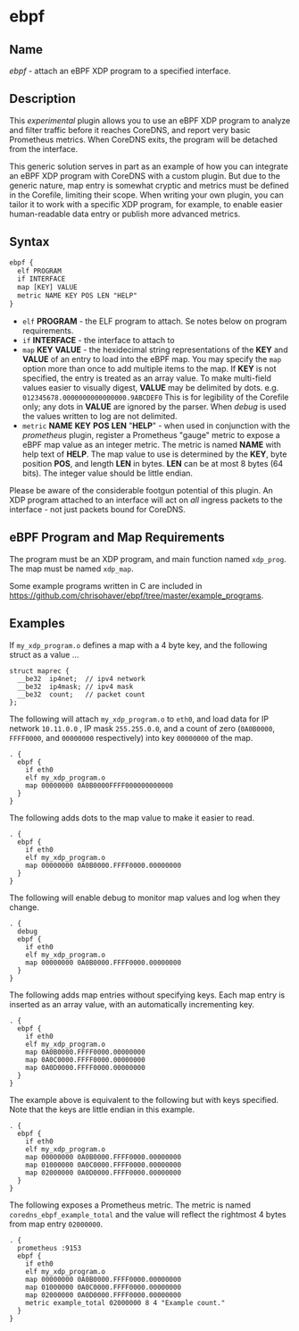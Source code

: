 # ebpf

## Name

*ebpf* - attach an eBPF XDP program to a specified interface.

## Description

This *experimental* plugin allows you to use an eBPF XDP program to analyze and filter traffic before it reaches CoreDNS,
and report very basic Prometheus metrics. When CoreDNS exits, the program will be detached from the interface. 

This generic solution serves in part as an example of how you can integrate an eBPF XDP program with CoreDNS with a
custom plugin. But due to the generic nature, map entry is somewhat cryptic and metrics must be defined in the Corefile,
limiting their scope. When writing your own plugin, you can tailor it to work with a specific XDP program, for example,
to enable easier human-readable data entry or publish more advanced metrics.

## Syntax

~~~ txt
ebpf {
  elf PROGRAM
  if INTERFACE
  map [KEY] VALUE
  metric NAME KEY POS LEN "HELP"
}
~~~

* `elf` **PROGRAM** - the ELF program to attach.  Se notes below on program requirements.
* `if` **INTERFACE** - the interface to attach to
* `map` **KEY** **VALUE** - the hexidecimal string representations of the **KEY** and **VALUE** of
  an entry to load into the eBPF map. You may specify the `map` option more than once to add multiple
  items to the map. If **KEY** is not specified, the entry is treated as an array value.  To make multi-field
  values easier to visually digest, **VALUE** may be delimited by dots.  e.g. `012345678.0000000000000000.9ABCDEF0`
  This is for legibility of the Corefile only; any dots in **VALUE** are ignored by the parser.  When *debug* is used
  the values written to log are not delimited.
* `metric` **NAME** **KEY** **POS** **LEN** "**HELP**" - when used in conjunction with the *prometheus* plugin, register
  a Prometheus "gauge" metric to expose a eBPF map value as an integer metric. The metric is named **NAME** with help
  text of **HELP**.  The map value to use is determined by the **KEY**, byte position **POS**, and length **LEN** in
  bytes.  **LEN** can be at most 8 bytes (64 bits).  The integer value should be little endian.
  
Please be aware of the considerable footgun potential of this plugin.  An XDP program attached to an interface will act
on _all_ ingress packets to the interface - not just packets bound for CoreDNS.

## eBPF Program and Map Requirements

The program must be an XDP program, and main function named `xdp_prog`.
The map must be named `xdp_map`.

Some example programs written in C are included in https://github.com/chrisohaver/ebpf/tree/master/example_programs.

## Examples

If `my_xdp_program.o` defines a map with a 4 byte key, and the following struct as a value ...
```
struct maprec {
  __be32  ip4net;  // ipv4 network
  __be32  ip4mask; // ipv4 mask
  __be32  count;   // packet count
};
```

The following will attach `my_xdp_program.o` to `eth0`, and load data for IP network `10.11.0.0` ,
IP mask `255.255.0.0`, and a count of zero (`0A0B0000`, `FFFF0000`, and `00000000` respectively) into key `00000000` of
the map.

```
. {
  ebpf {
    if eth0
    elf my_xdp_program.o
    map 00000000 0A0B0000FFFF000000000000
  }
}
```
The following adds dots to the map value to make it easier to read.

```
. {
  ebpf {
    if eth0
    elf my_xdp_program.o
    map 00000000 0A0B0000.FFFF0000.00000000
  }
}
```

The following will enable debug to monitor map values and log when they change.

```
. {
  debug
  ebpf {
    if eth0
    elf my_xdp_program.o
    map 00000000 0A0B0000.FFFF0000.00000000
  }
}
```

The following adds map entries without specifying keys.  Each map entry is inserted as an array value, with an 
automatically incrementing key.

```
. {
  ebpf {
    if eth0
    elf my_xdp_program.o
    map 0A0B0000.FFFF0000.00000000
    map 0A0C0000.FFFF0000.00000000
    map 0A0D0000.FFFF0000.00000000
  }
}
```

The example above is equivalent to the following but with keys specified.  Note that the keys are little endian in
this example.

```
. {
  ebpf {
    if eth0
    elf my_xdp_program.o
    map 00000000 0A0B0000.FFFF0000.00000000
    map 01000000 0A0C0000.FFFF0000.00000000
    map 02000000 0A0D0000.FFFF0000.00000000
  }
}
```

The following exposes a Prometheus metric.  The metric is named `coredns_ebpf_example_total` and the value will reflect
the rightmost 4 bytes from map entry `02000000`.

```
. {
  prometheus :9153
  ebpf {
    if eth0
    elf my_xdp_program.o
    map 00000000 0A0B0000.FFFF0000.00000000
    map 01000000 0A0C0000.FFFF0000.00000000
    map 02000000 0A0D0000.FFFF0000.00000000
    metric example_total 02000000 8 4 "Example count."
  }
}
```
